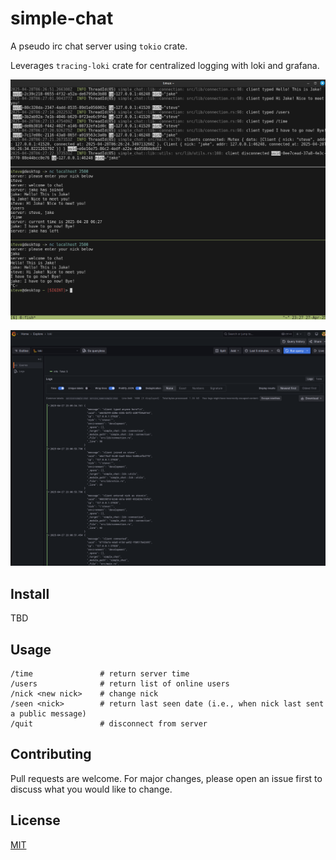 # simple-chat

A pseudo irc chat server using `tokio` crate.

Leverages `tracing-loki` crate for centralized logging with loki and grafana.

![alt text](chat.png)

![alt text](grafana.png)

## Install

TBD

## Usage

```console
/time               # return server time
/users              # return list of online users
/nick <new nick>    # change nick
/seen <nick>        # return last seen date (i.e., when nick last sent a public message)
/quit               # disconnect from server
```

## Contributing

Pull requests are welcome. For major changes, please open an issue first to discuss what you would like to change.

## License

[MIT](https://github.com/smehlhoff/simple-chat/blob/master/LICENSE)
